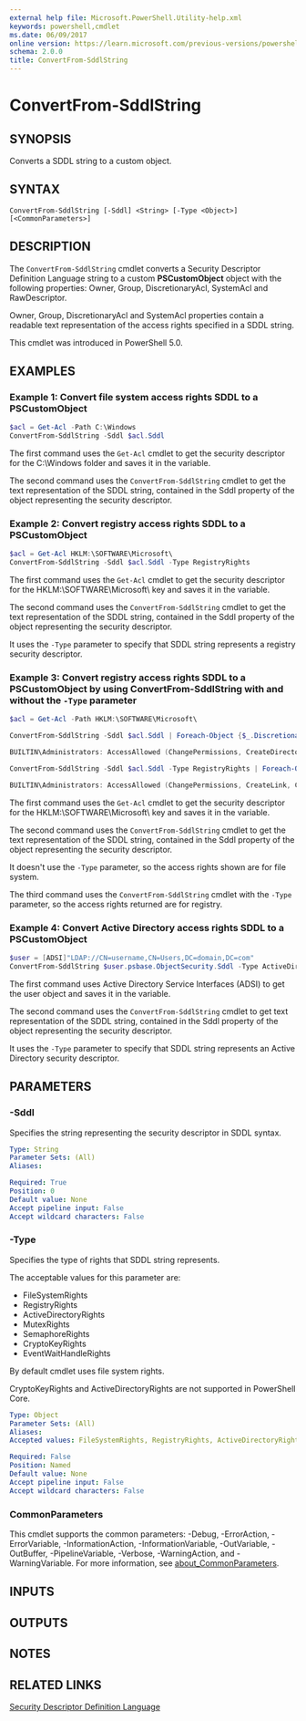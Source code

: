 ```yaml
---
external help file: Microsoft.PowerShell.Utility-help.xml
keywords: powershell,cmdlet
ms.date: 06/09/2017
online version: https://learn.microsoft.com/previous-versions/powershell/module/microsoft.powershell.utility/convertfrom-sddlstring?view=powershell-5.0&WT.mc_id=ps-gethelp
schema: 2.0.0
title: ConvertFrom-SddlString
---
```

# ConvertFrom-SddlString

## SYNOPSIS
Converts a SDDL string to a custom object.

## SYNTAX

```
ConvertFrom-SddlString [-Sddl] <String> [-Type <Object>] [<CommonParameters>]
```

## DESCRIPTION

The `ConvertFrom-SddlString` cmdlet converts a Security Descriptor Definition Language string to a custom **PSCustomObject** object with the following properties: Owner, Group, DiscretionaryAcl, SystemAcl and RawDescriptor.

Owner, Group, DiscretionaryAcl and SystemAcl properties contain a readable text representation of the access rights specified in a SDDL string.

This cmdlet was introduced in PowerShell 5.0.

## EXAMPLES

### Example 1: Convert file system access rights SDDL to a PSCustomObject

```powershell
$acl = Get-Acl -Path C:\Windows
ConvertFrom-SddlString -Sddl $acl.Sddl
```

The first command uses the `Get-Acl` cmdlet to get the security descriptor for the C:\Windows folder and saves it in the variable.

The second command uses the `ConvertFrom-SddlString` cmdlet to get the text representation of the SDDL string, contained in the Sddl property of the object representing the security descriptor.

### Example 2: Convert registry access rights SDDL to a PSCustomObject

```powershell
$acl = Get-Acl HKLM:\SOFTWARE\Microsoft\
ConvertFrom-SddlString -Sddl $acl.Sddl -Type RegistryRights
```

The first command uses the `Get-Acl` cmdlet to get the security descriptor for the HKLM:\SOFTWARE\Microsoft\ key and saves it in the variable.

The second command uses the `ConvertFrom-SddlString` cmdlet to get the text representation of the SDDL string, contained in the Sddl property of the object representing the security descriptor.

It uses the `-Type` parameter to specify that SDDL string represents a registry security descriptor.

### Example 3: Convert registry access rights SDDL to a PSCustomObject by using ConvertFrom-SddlString with and without the `-Type` parameter

```powershell
$acl = Get-Acl -Path HKLM:\SOFTWARE\Microsoft\

ConvertFrom-SddlString -Sddl $acl.Sddl | Foreach-Object {$_.DiscretionaryAcl[0]}

BUILTIN\Administrators: AccessAllowed (ChangePermissions, CreateDirectories, Delete, ExecuteKey, FullControl, GenericExecute, GenericWrite, ListDirectory, ReadExtendedAttributes, ReadPermissions, TakeOwnership, Traverse, WriteData, WriteExtendedAttributes, WriteKey)

ConvertFrom-SddlString -Sddl $acl.Sddl -Type RegistryRights | Foreach-Object {$_.DiscretionaryAcl[0]}

BUILTIN\Administrators: AccessAllowed (ChangePermissions, CreateLink, CreateSubKey, Delete, EnumerateSubKeys, ExecuteKey, FullControl, GenericExecute, GenericWrite, Notify, QueryValues, ReadPermissions, SetValue, TakeOwnership, WriteKey)
```

The first command uses the `Get-Acl` cmdlet to get the security descriptor for the HKLM:\SOFTWARE\Microsoft\ key and saves it in the variable.

The second command uses the `ConvertFrom-SddlString` cmdlet to get the text representation of the SDDL string, contained in the Sddl property of the object representing the security descriptor.

It doesn't use the `-Type` parameter, so the access rights shown are for file system.

The third command uses the `ConvertFrom-SddlString` cmdlet with the `-Type` parameter, so the access rights returned are for registry.

### Example 4: Convert Active Directory access rights SDDL to a PSCustomObject

```powershell
$user = [ADSI]"LDAP://CN=username,CN=Users,DC=domain,DC=com"
ConvertFrom-SddlString $user.psbase.ObjectSecurity.Sddl -Type ActiveDirectoryRights
```

The first command uses Active Directory Service Interfaces (ADSI) to get the user object and saves it in the variable.

The second command uses the `ConvertFrom-SddlString` cmdlet to get text representation of the SDDL string, contained in the Sddl property of the object representing the security descriptor.

It uses the `-Type` parameter to specify that SDDL string represents an Active Directory security descriptor.

## PARAMETERS

### -Sddl

Specifies the string representing the security descriptor in SDDL syntax.

```yaml
Type: String
Parameter Sets: (All)
Aliases:

Required: True
Position: 0
Default value: None
Accept pipeline input: False
Accept wildcard characters: False
```

### -Type

Specifies the type of rights that SDDL string represents.

The acceptable values for this parameter are:

- FileSystemRights
- RegistryRights
- ActiveDirectoryRights
- MutexRights
- SemaphoreRights
- CryptoKeyRights
- EventWaitHandleRights

By default cmdlet uses file system rights.

CryptoKeyRights and ActiveDirectoryRights are not supported in PowerShell Core.

```yaml
Type: Object
Parameter Sets: (All)
Aliases:
Accepted values: FileSystemRights, RegistryRights, ActiveDirectoryRights, MutexRights, SemaphoreRights, CryptoKeyRights, EventWaitHandleRights

Required: False
Position: Named
Default value: None
Accept pipeline input: False
Accept wildcard characters: False
```

### CommonParameters

This cmdlet supports the common parameters: -Debug, -ErrorAction, -ErrorVariable, -InformationAction, -InformationVariable, -OutVariable, -OutBuffer, -PipelineVariable, -Verbose, -WarningAction, and -WarningVariable. For more information, see [about_CommonParameters](https://go.microsoft.com/fwlink/?LinkID=113216).

## INPUTS

## OUTPUTS

## NOTES

## RELATED LINKS

[Security Descriptor Definition Language](https://msdn.microsoft.com/library/windows/desktop/aa379567(v=vs.85).aspx)


